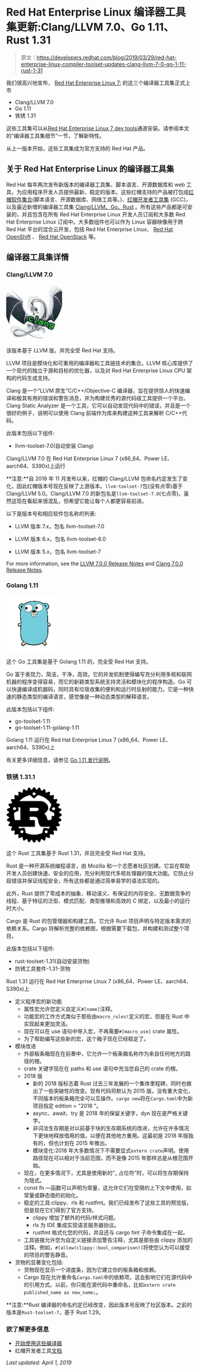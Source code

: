 # Red Hat Enterprise Linux 编译器工具集更新:Clang/LLVM 7.0、Go 1.11、Rust 1.31

> 原文：<https://developers.redhat.com/blog/2019/03/29/red-hat-enterprise-linux-compiler-toolset-updates-clang-llvm-7-0-go-1-11-rust-1-31>

我们很高兴地宣布， [Red Hat Enterprise Linux 7:](https://developers.redhat.com/topics/linux/) 的这三个编译器工具集正式上市

*   Clang/LLVM 7.0
*   Go 1.11
*   铁锈 1.31

这些工具集可以从[Red Hat Enterprise Linux 7 dev tools](https://developers.redhat.com/products/rhel/download/)通道安装。请参阅本文的“编译器工具集细节”一节，了解新特性。

从上一版本开始，这些工具集成为官方支持的 Red Hat 产品。

## 关于 Red Hat Enterprise Linux 的编译器工具集

Red Hat 每年两次发布新版本的编译器工具集、脚本语言、开源数据库和 web 工具，为应用程序开发人员提供最新、稳定的版本。这些红帽支持的产品被打包成[红帽软件集合](https://developers.redhat.com/products/softwarecollections/overview/)(脚本语言、开源数据库、网络工具等。)、[红帽开发者工具集](https://developers.redhat.com/products/developertoolset/overview/) (GCC)，以及最近新增的编译器工具集 [Clang/LLVM、Go、Rust](https://developers.redhat.com/products/gcc-clang-llvm-go-rust/overview) 。所有这些产品都是可安装的，并且包含在所有 Red Hat Enterprise Linux 开发人员订阅和大多数 Red Hat Enterprise Linux 订阅中。大多数组件也可以作为 Linux 容器映像用于跨 Red Hat 平台的混合云开发，包括 Red Hat Enterprise Linux、 [Red Hat OpenShift](https://developers.redhat.com/products/openshift/overview/) 、 [Red Hat OpenStack](https://www.redhat.com/en/technologies/linux-platforms/openstack-platform) 等。

## **编译器工具集详情**

### **Clang/LLVM 7.0**

![](img/6785d601e99177f0996ceddc56cfff00.png)

该版本基于 LLVM 版，并完全受 Red Hat 支持。

LLVM 项目是模块化和可重用的编译器和工具链技术的集合。LLVM 核心库提供了一个现代的独立于源和目标的优化器，以及对 Red Hat Enterprise Linux CPU 架构的代码生成支持。

Clang 是一个“LLVM 原生”C/C++/Objective-C 编译器，旨在提供惊人的快速编译和极其有用的错误和警告消息，并为构建优秀的源代码级工具提供一个平台。Clang Static Analyzer 是一个工具，它可以自动发现代码中的错误，并且是一个很好的例子，说明可以使用 Clang 前端作为库来构建这种工具来解析 C/C++代码。

此版本包括以下组件:

*   llvm-toolset-7.0(自动安装 Clang)

Clang/LLVM 7.0 在 Red Hat Enterprise Linux 7 (x86_64、Power LE、aarch64、S390x)上运行

**注意:**自 2018 年 11 月发布以来，红帽的 Clang/LLVM 包命名约定发生了变化，因此红帽版本号现在反映了上游版本。`llvm-toolset-7`包(没有点零)基于 Clang/LLVM 5.0。Clang/LLVM 7.0 的新包名是`llvm-toolset-7.0`(七点零)。虽然这现在看起来很混乱，但希望它能让每个人都更容易前进。

以下是版本号和相应软件包名称的列表:

*   LLVM 版本 7.x，包名 llvm-toolset-7.0

*   LLVM 版本 6.x，包名 llvm-toolset-6.0
*   LLVM 版本 5.x，包名 llvm-toolset-7

For more information, see the [LLVM 7.0.0 Release Notes](https://releases.llvm.org/7.0.0/docs/ReleaseNotes.html) and [Clang 7.0.0 Release Notes](http://releases.llvm.org/7.0.0/tools/clang/docs/ReleaseNotes.html).

### **Golang 1.11**

![](img/2a7342cb8a00180060cce5412dcd5291.png)

这个 Go 工具集是基于 Golang 1.11 的，完全受 Red Hat 支持。

Go 富于表现力，简洁，干净，高效。它的并发机制使得编写充分利用多核和联网机器的程序变得容易，而它的新颖类型系统支持灵活和模块化的程序构造。Go 可以快速编译成机器码，同时具有垃圾收集的便利和运行时反射的能力。它是一种快速的静态类型的编译语言，感觉像是一种动态类型的解释语言。

此版本包括以下组件:

*   go-toolset-1.11
*   go-toolset-1.11-golang-1.11

Golang 1.11 运行在 Red Hat Enterprise Linux 7 (x86_64、Power LE、aarch64、S390x)上

有关更多详细信息，请参见 [Go 1.11 发行说明](https://golang.org/doc/go1.11)。

### **铁锈 1.31.1**

![](img/96806c4d1ab6434bcbbebe8cfae00c22.png)

这个 Rust 工具集基于 Rust 1.31，并且完全受 Red Hat 支持。

Rust 是一种开源系统编程语言，由 Mozilla 和一个志愿者社区创建。它旨在帮助开发人员创建快速、安全的应用，充分利用现代多核处理器的强大功能。它防止分段错误并保证线程安全，所有这些都是通过简单易学的语法实现的。

此外，Rust 提供了零成本的抽象、移动语义、有保证的内存安全、无数据竞争的线程、基于特征的泛型、模式匹配、类型推理和高效的 C 绑定，以及最小的运行时大小。

Cargo 是 Rust 的包管理器和构建工具。它允许 Rust 项目声明与特定版本需求的依赖关系。Cargo 将解析完整的依赖图，根据需要下载包，并构建和测试整个项目。

此版本包括以下组件:

*   rust-toolset-1.31(自动安装货物)
*   防锈工具套件-1.31-货物

Rust 1.31 运行在 Red Hat Enterprise Linux 7 (x86_64、Power LE、aarch64、S390x)上

*   定义程序宏的新功能
    *   属性宏允许您定义自定义`#[name]`注释。
    *   功能宏的工作方式类似于那些由`macro_rules!`定义的宏，但是在 Rust 中实现起来更加灵活。
    *   现在可以在 use 语句中导入宏，不再需要`#[macro_use]` crate 属性。
    *   为了帮助编写这些新的宏，这个箱子现在已经稳定了。
*   模块改进
    *   外部板条箱现在在前奏中，它允许一个板条箱名称作为来自任何地方的路径的根。
    *   crate 关键字现在在 paths 和 use 语句中充当您自己的 crate 的根。
    *   2018 版
        *   新的 2018 版标志着 Rust 过去三年发展的一个集体里程碑，同时也做出了一些突破性的改变。现有代码将默认为 2015 版，没有重大变化，不同版本的板条箱完全可以互操作。`cargo new`将在`Cargo.toml`中为新项目指定 edition = "2018 "。
        *   async、await、try 是 2018 年的保留关键字，dyn 现在是严格关键字。
        *   非词法生存期是对以前基于块的生存期系统的改进，允许在许多情况下更快地释放借用的值，以便在其他地方重用。这最初是 2018 年版独有的，但也计划在 2015 年推出。
        *   模块变化:2018 年大多数情况下不需要显式`extern crate`声明。使用路径现在可以相对于当前范围，而不是像 2015 年那样总是从根范围开始。
    *   现在，在更多情况下，尤其是使用新的“_ 占位符”时，可以将生存期保持为隐式。
    *   const fn —函数可以声明为常量，这允许它们在受限的上下文中使用，如常量或静态值的初始化。
    *   稳定的工具:clippy、rls 和 rustfmt。我们已经发布了这些工具的预览版，但是现在它们得到了官方支持。
        *   clippy 增加了额外的代码/样式问题。
        *   rls 为 IDE 集成实现语言服务器协议。
        *   rustfmt 格式化您的代码，并且还与 cargo fmt 子命令集成在一起。
    *   工具链接允许您为自定义链接添加警告注释，尤其是那些由 clippy 添加的注释。例如，`#[allow(clippy::bool_comparison)]`将使您认为可以接受的项目的警告静音。
*   货物的显著变化包括:
    *   货物现在显示一个进度条，因为它建立你的板条箱和依赖。
    *   Cargo 现在允许重命名`Cargo.toml`中的依赖项，这会影响它们在源代码中的引用方式。以前，你只能在源代码中重命名，比如`extern crate published_name as new_name;`。

**注意:**Rust 编译器的命名约定已经改变，因此版本号反映了社区版本。之前的版本是`Rust-toolset-7`，基于 Rust 1.29。

### 欲了解更多信息

*   [开始使用这些编译器](https://developers.redhat.com/products/gcc-clang-llvm-go-rust/overview)
*   红帽开发者工具[文档](https://access.redhat.com/documentation/en-us/red_hat_developer_tools/2019.1/)

*Last updated: April 1, 2019*